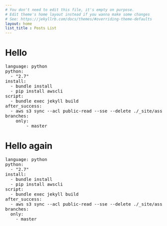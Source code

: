 ```yaml
---
# You don't need to edit this file, it's empty on purpose.
# Edit theme's home layout instead if you wanna make some changes
# See: https://jekyllrb.com/docs/themes/#overriding-theme-defaults
layout: home
list_title : Posts List
---
```


<h1>Hello</h1>
<div class="yml">
<pre class="prettyprint linenums">
language: <span class="c-str">python</span>
python:
  - "2.7"
install: 
  - <span class="c-str">bundle install</span>
  - <span class="c-str">pip install awscli</span>
script:
  - <span class="c-str">bundle exec jekyll build</span>
after_success:
  - <span class="c-str">aws s3 sync --acl public-read --sse --delete ./_site/assets  s3://blog-samples-site-assets --cache-control max-age=604800</span>
branches:
    only: 
        - <span class="c-str">master</span>
</pre>
</div>


<h1>Hello again</h1>
<pre class="prettyprint linenums">
<span class="pun">language</span>: <span class="c-str">python</span>
<span class="pun">python</span>:
  - "2.7"
<span class="pun">install</span>: 
  - <span class="c-str">bundle install</span>
  - <span class="c-str">pip install awscli</span>
<span class="pun">script</span>:
  - <span class="c-str">bundle exec jekyll build</span>
<span class="pun">after_success</span>:
  - <span class="c-str">aws s3 sync --acl public-read --sse --delete ./_site/assets  s3://blog-samples-site-assets --cache-control max-age=604800</span>
<span class="pun">branches</span>:
  <span class="pun">only</span>: 
    - <span class="c-str">master</span>
</pre>

